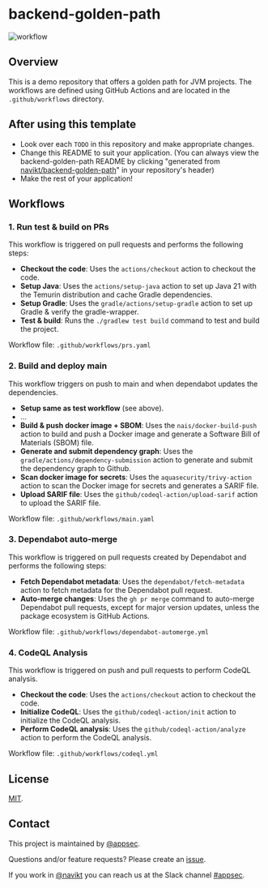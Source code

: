 # backend-golden-path

![workflow](https://github.com/navikt/backend-golden-path/actions/workflows/main.yaml/badge.svg)

## Overview

This is a demo repository that offers a golden path for JVM projects.
The workflows are defined using GitHub Actions and are located in the `.github/workflows` directory.

## After using this template

- Look over each `TODO` in this repository and make appropriate changes.
- Change this README to suit your application. (You can always view the backend-golden-path README by clicking "generated from [navikt/backend-golden-path](https://github.com/navikt/backend-golden-path)" in your repository's header)
- Make the rest of your application!

## Workflows

### 1. Run test & build on PRs

This workflow is triggered on pull requests and performs the following steps:

- **Checkout the code**: Uses the `actions/checkout` action to checkout the code.
- **Setup Java**: Uses the `actions/setup-java` action to set up Java 21 with the Temurin distribution and cache Gradle dependencies.
- **Setup Gradle**: Uses the `gradle/actions/setup-gradle` action to set up Gradle & verify the gradle-wrapper.
- **Test & build**: Runs the `./gradlew test build` command to test and build the project.

Workflow file: `.github/workflows/prs.yaml`

### 2. Build and deploy main

This workflow triggers on push to main and when dependabot updates the dependencies.

- **Setup same as test workflow** (see above).
- ...
- **Build & push docker image + SBOM**: Uses the `nais/docker-build-push` action to build and push a Docker image and generate a Software Bill of Materials (SBOM) file.
- **Generate and submit dependency graph**: Uses the `gradle/actions/dependency-submission` action to generate and submit the dependency graph to Github.
- **Scan docker image for secrets**: Uses the `aquasecurity/trivy-action` action to scan the Docker image for secrets and generates a SARIF file.
- **Upload SARIF file**: Uses the `github/codeql-action/upload-sarif` action to upload the SARIF file.

Workflow file: `.github/workflows/main.yaml`

### 3. Dependabot auto-merge

This workflow is triggered on pull requests created by Dependabot and performs the following steps:

- **Fetch Dependabot metadata**: Uses the `dependabot/fetch-metadata` action to fetch metadata for the Dependabot pull request.
- **Auto-merge changes**: Uses the `gh pr merge` command to auto-merge Dependabot pull requests, except for major version updates, unless the package ecosystem is GitHub Actions.

Workflow file: `.github/workflows/dependabot-automerge.yml`

### 4. CodeQL Analysis

This workflow is triggered on push and pull requests to perform CodeQL analysis.

- **Checkout the code**: Uses the `actions/checkout` action to checkout the code.
- **Initialize CodeQL**: Uses the `github/codeql-action/init` action to initialize the CodeQL analysis.
- **Perform CodeQL analysis**: Uses the `github/codeql-action/analyze` action to perform the CodeQL analysis.

Workflow file: `.github/workflows/codeql.yml`

## License
[MIT](LICENSE).

## Contact

This project is maintained by [@appsec](https://github.com/orgs/navikt/teams/appsec).

Questions and/or feature requests? Please create an [issue](https://github.com/navikt/appsec-stats/issues).

If you work in [@navikt](https://github.com/navikt) you can reach us at the Slack channel [#appsec](https://nav-it.slack.com/archives/C06P91VN27M).


